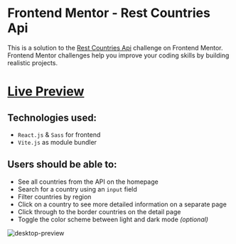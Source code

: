 # Frontend Mentor - Rest Countries Api

This is a solution to the [Rest Countries Api](https://www.frontendmentor.io/solutions/rest-countries-api-Ta7eGVdw9N) challenge on Frontend Mentor. Frontend Mentor challenges help you improve your coding skills by building realistic projects.

# [Live Preview](https://ecommerce-landing-page16210.netlify.app/)

## Technologies used:

- `React.js` & `Sass` for frontend
- `Vite.js` as module bundler

## Users should be able to:

* See all countries from the API on the homepage
* Search for a country using an `input` field
* Filter countries by region
* Click on a country to see more detailed information on a separate page
* Click through to the border countries on the detail page
* Toggle the color scheme between light and dark mode *(optional)*

![desktop-preview](https://user-images.githubusercontent.com/110178135/230194558-57cc99f6-ae67-4a7f-bbd4-704abc18e0a5.jpg)

